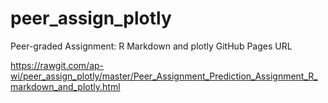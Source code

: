 # peer_assign_plotly
Peer-graded Assignment: R Markdown and plotly
GitHub Pages URL

https://rawgit.com/ap-wi/peer_assign_plotly/master/Peer_Assignment_Prediction_Assignment_R_markdown_and_plotly.html
